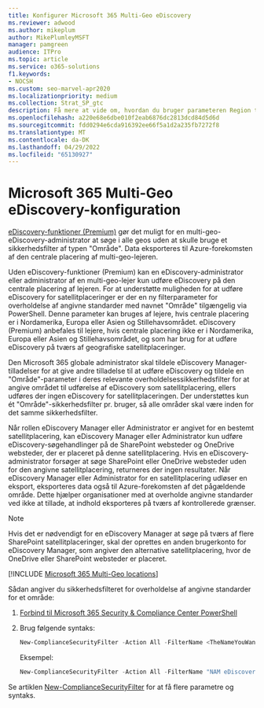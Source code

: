 ```yaml
---
title: Konfigurer Microsoft 365 Multi-Geo eDiscovery
ms.reviewer: adwood
ms.author: mikeplum
author: MikePlumleyMSFT
manager: pamgreen
audience: ITPro
ms.topic: article
ms.service: o365-solutions
f1.keywords:
- NOCSH
ms.custom: seo-marvel-apr2020
ms.localizationpriority: medium
ms.collection: Strat_SP_gtc
description: Få mere at vide om, hvordan du bruger parameteren Region til at konfigurere eDiscovery til brug på satellitplaceringer i Microsoft 365 Multi-Geo.
ms.openlocfilehash: a220e68e6dbe010f2eab6876dc2813dcd84d5d6d
ms.sourcegitcommit: fdd0294e6cda916392ee66f5a1d2a235fb7272f8
ms.translationtype: MT
ms.contentlocale: da-DK
ms.lasthandoff: 04/29/2022
ms.locfileid: "65130927"
---
```

# <a name="microsoft-365-multi-geo-ediscovery-configuration"></a>Microsoft 365 Multi-Geo eDiscovery-konfiguration

[eDiscovery-funktioner (Premium)](../compliance/overview-ediscovery-20.md) gør det muligt for en multi-geo-eDiscovery-administrator at søge i alle geos uden at skulle bruge et sikkerhedsfilter af typen "Område". Data eksporteres til Azure-forekomsten af den centrale placering af multi-geo-lejeren.

Uden eDiscovery-funktioner (Premium) kan en eDiscovery-administrator eller administrator af en multi-geo-lejer kun udføre eDiscovery på den centrale placering af lejeren. For at understøtte muligheden for at udføre eDiscovery for satellitplaceringer er der en ny filterparameter for overholdelse af angivne standarder med navnet "Område" tilgængelig via PowerShell. Denne parameter kan bruges af lejere, hvis centrale placering er i Nordamerika, Europa eller Asien og Stillehavsområdet. eDiscovery (Premium) anbefales til lejere, hvis centrale placering ikke er i Nordamerika, Europa eller Asien og Stillehavsområdet, og som har brug for at udføre eDiscovery på tværs af geografiske satellitplaceringer.

Den Microsoft 365 globale administrator skal tildele eDiscovery Manager-tilladelser for at give andre tilladelse til at udføre eDiscovery og tildele en "Område"-parameter i deres relevante overholdelsessikkerhedsfilter for at angive området til udførelse af eDiscovery som satellitplacering, ellers udføres der ingen eDiscovery for satellitplaceringen. Der understøttes kun ét "Område"-sikkerhedsfilter pr. bruger, så alle områder skal være inden for det samme sikkerhedsfilter.

Når rollen eDiscovery Manager eller Administrator er angivet for en bestemt satellitplacering, kan eDiscovery Manager eller Administrator kun udføre eDiscovery-søgehandlinger på de SharePoint websteder og OneDrive websteder, der er placeret på denne satellitplacering. Hvis en eDiscovery-administrator forsøger at søge SharePoint eller OneDrive websteder uden for den angivne satellitplacering, returneres der ingen resultater. Når eDiscovery Manager eller Administrator for en satellitplacering udløser en eksport, eksporteres data også til Azure-forekomsten af det pågældende område. Dette hjælper organisationer med at overholde angivne standarder ved ikke at tillade, at indhold eksporteres på tværs af kontrollerede grænser.

> [!NOTE]
> Hvis det er nødvendigt for en eDiscovery Manager at søge på tværs af flere SharePoint satellitplaceringer, skal der oprettes en anden brugerkonto for eDiscovery Manager, som angiver den alternative satellitplacering, hvor de OneDrive eller SharePoint websteder er placeret.

[!INCLUDE [Microsoft 365 Multi-Geo locations](../includes/microsoft-365-multi-geo-locations.md)]

Sådan angiver du sikkerhedsfilteret for overholdelse af angivne standarder for et område:

1. [Forbind til Microsoft 365 Security & Compliance Center PowerShell](/powershell/exchange/connect-to-scc-powershell)

2. Brug følgende syntaks:

   ```powershell
   New-ComplianceSecurityFilter -Action All -FilterName <TheNameYouWantToAssign> -Region <RegionValue> -Users <UserPrincipalName>
   ```

   Eksempel:

   ```powershell
   New-ComplianceSecurityFilter -Action All -FilterName "NAM eDiscovery Managers" -Region NAM -Users adwood@contoso.onmicrosoft.com
   ```

Se artiklen [New-ComplianceSecurityFilter](/powershell/module/exchange/new-compliancesecurityfilter) for at få flere parametre og syntaks.
